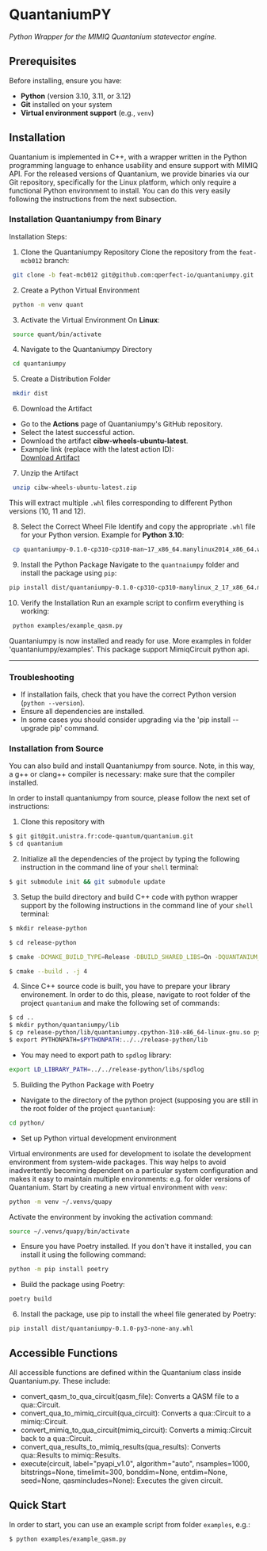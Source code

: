 # QuantaniumPY

*Python Wrapper for the MIMIQ Quantanium statevector engine.*

## Prerequisites

Before installing, ensure you have:
- **Python** (version 3.10, 3.11, or 3.12)
- **Git** installed on your system
- **Virtual environment support** (e.g., `venv`)

## Installation

Quantanium is implemented in C++, with a wrapper written in the Python programming language to enhance usability and ensure support with MIMIQ API.
For the released versions of Quantanium, we provide binaries via our Git repository, specifically for the Linux platform, which only require a functional Python environment to install.
You can do this very easily following the instructions from the next subsection.

### Installation Quantaniumpy from Binary
Installation Steps: 

1. Clone the Quantaniumpy Repository
Clone the repository from the `feat-mcb012` branch:
```sh
 git clone -b feat-mcb012 git@github.com:qperfect-io/quantaniumpy.git
```

2. Create a Python Virtual Environment
```sh
 python -m venv quant
```

3. Activate the Virtual Environment
On **Linux**:
```sh
 source quant/bin/activate
```
4. Navigate to the Quantaniumpy Directory
```sh
 cd quantaniumpy
```

5. Create a Distribution Folder
```sh
 mkdir dist
```

6. Download the Artifact
- Go to the **Actions** page of Quantaniumpy's GitHub repository.
- Select the latest successful action.
- Download the artifact **cibw-wheels-ubuntu-latest**.
- Example link (replace with the latest action ID):  
   [Download Artifact](https://github.com/qperfect-io/quantaniumpy/actions/runs/12802623816)

7. Unzip the Artifact
```sh
 unzip cibw-wheels-ubuntu-latest.zip
```
This will extract multiple `.whl` files corresponding to different Python versions (10, 11 and 12).

8. Select the Correct Wheel File
Identify and copy the appropriate `.whl` file for your Python version. Example for **Python 3.10**:
```sh
 cp quantaniumpy-0.1.0-cp310-cp310-man~17_x86_64.manylinux2014_x86_64.whl path/to/quantaniumpy/dist/
```

9. Install the Python Package
Navigate to the `quantnaiumpy` folder and install the package using `pip`:
```sh
pip install dist/quantaniumpy-0.1.0-cp310-cp310-manylinux_2_17_x86_64.manylinux2014_x86_64.whl 

```

10. Verify the Installation
Run an example script to confirm everything is working:
```sh
 python examples/example_qasm.py
```

Quantaniumpy is now installed and ready for use.
More examples in folder 'quantaniumpy/examples'.
This package support MimiqCircuit python api.

---
### Troubleshooting
- If installation fails, check that you have the correct Python version (`python --version`).
- Ensure all dependencies are installed.
- In some cases you should consider upgrading via the 'pip install --upgrade pip' command.


### Installation from Source

You can also build and install Quantaniumpy from source. Note, in this way, a g++ or clang++ compiler is necessary: make sure that the compiler installed.

In order to install quantaniumpy from source, please follow the next set of instructions:

1. Clone this repository with

```sh
$ git git@git.unistra.fr:code-quantum/quantanium.git
$ cd quantanium
```

2. Initialize all the dependencies of the project by typing the following instruction in the command line of your `shell` terminal:

```sh
$ git submodule init && git submodule update
```

3. Setup the build directory and build C++ code with python wrapper support by the following instructions in the command line of your `shell` terminal:

```sh
$ mkdir release-python

$ cd release-python

$ cmake -DCMAKE_BUILD_TYPE=Release -DBUILD_SHARED_LIBS=On -DQUANTANIUM_WITH_PYTHON=On ../

$ cmake --build . -j 4
```

4. Since C++ source code is built, you have to prepare your library environement. 
   In order to do this, please, navigate to root folder of the project `quantanium` and make the following set of commands: 
```sh
$ cd ..
$ mkdir python/quantaniumpy/lib
$ cp release-python/lib/quantaniumpy.cpython-310-x86_64-linux-gnu.so python/quantaniumpy/lib
$ export PYTHONPATH=$PYTHONPATH:../../release-python/lib

```
- You may need to export path to `spdlog` library:
```sh
export LD_LIBRARY_PATH=../../release-python/libs/spdlog
```

5. Building the Python Package with Poetry

- Navigate to the directory of the python project (supposing you are still in the root folder of the project `quantanium`):

```sh
cd python/
```

- Set up Python virtual development environment

Virtual environments are used for development to isolate the development environment from system-wide packages.
This way helps to avoid inadvertently becoming dependent on a particular system configuration and makes it easy to maintain multiple environments: e.g. for older versions of Quantanium.
Start by creating a new virtual environment with `venv`:

```sh
python -m venv ~/.venvs/quapy 
```
Activate the environment by invoking the activation command:
```sh
source ~/.venvs/quapy/bin/activate
```

- Ensure you have Poetry installed. If you don't have it installed, you can install it using the following command:

```sh
python -m pip install poetry
```

- Build the package using Poetry:
```sh
poetry build
```

6. Install the package, use pip to install the wheel file generated by Poetry:

```sh
pip install dist/quantaniumpy-0.1.0-py3-none-any.whl
```

## Accessible Functions

All accessible functions are defined within the Quantanium class inside Quantanium.py. These include:
- convert_qasm_to_qua_circuit(qasm_file): Converts a QASM file to a qua::Circuit.
- convert_qua_to_mimiq_circuit(qua_circuit): Converts a qua::Circuit to a mimiq::Circuit.
- convert_mimiq_to_qua_circuit(mimiq_circuit): Converts a mimiq::Circuit back to a qua::Circuit.
- convert_qua_results_to_mimiq_results(qua_results): Converts qua::Results to mimiq::Results.
- execute(circuit, label="pyapi_v1.0", algorithm="auto", nsamples=1000, bitstrings=None, timelimit=300, bonddim=None, entdim=None, seed=None, qasmincludes=None): Executes the given circuit.

## Quick Start
In order to start, you can use an example script from folder  `examples`, e.g.:

```sh
$ python examples/example_qasm.py
```

